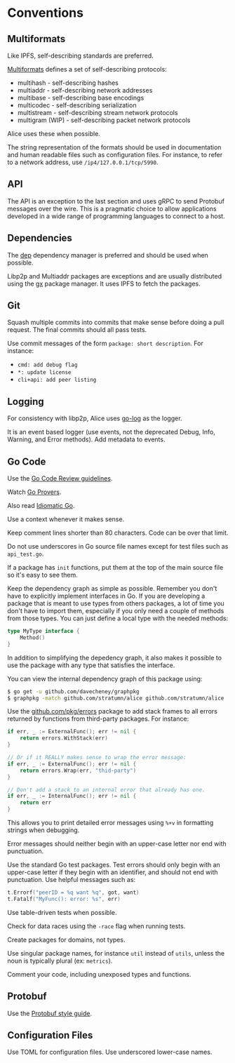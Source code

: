 # Conventions

## Multiformats

Like IPFS, self-describing standards are preferred.

[Multiformats](http://multiformats.io) defines a set of self-describing
protocols:

* multihash - self-describing hashes
* multiaddr - self-describing network addresses
* multibase - self-describing base encodings
* multicodec - self-describing serialization
* multistream - self-describing stream network protocols
* multigram (WIP) - self-describing packet network protocols

Alice uses these when possible.

The string representation of the formats should be used in documentation and
human readable files such as configuration files.
For instance, to refer to a network address, use `/ip4/127.0.0.1/tcp/5990`.

## API

The API is an exception to the last section and uses gRPC to send Protobuf
messages over the wire. This is a pragmatic choice to allow applications
developed in a wide range of programming languages to connect to a host.

## Dependencies

The [dep](https://github.com/golang/dep) dependency manager is preferred and
should be used when possible.

Libp2p and Multiaddr packages are exceptions and are usually distributed using
the [gx](https://github.com/whyrusleeping/gx) package manager.
It uses IPFS to fetch the packages.

## Git

Squash multiple commits into commits that make sense before doing a pull
request.  The final commits should all pass tests.

Use commit messages of the form `package: short description`. For instance:

- `cmd: add debug flag`
- `*: update license`
- `cli+api: add peer listing`

## Logging

For consistency with libp2p, Alice uses
[go-log](https://github.com/ipfs/go-log) as the logger.

It is an event based logger (use events, not the deprecated Debug, Info,
Warning, and Error methods). Add metadata to events.

## Go Code

Use the [Go Code Review guidelines](https://github.com/golang/go/wiki/CodeReviewComments).

Watch [Go Provers](https://go-proverbs.github.io).

Also read [Idiomatic Go](https://dmitri.shuralyov.com/idiomatic-go).

Use a context whenever it makes sense.

Keep comment lines shorter than 80 characters. Code can be over that limit.

Do not use underscores in Go source file names except for test files such as
`api_test.go`.

If a package has `init` functions, put them at the top of the main source file
so it's easy to see them.

Keep the dependency graph as simple as possible. Remember you don't have to
explicitly implement interfaces in Go. If you are developing a package that is
meant to use types from others packages, a lot of time you don't have to
import them, especially if you only need a couple of methods from those types.
You can just define a local type with the needed methods:

```go
type MyType interface {
    Method()
}
```

In addition to simplifying the depedency graph, it also makes it possible to
use the package with any type that satisfies the interface.

You can view the internal dependency graph of this package using:

```bash
$ go get -u github.com/davecheney/graphpkg
$ graphpkg -match github.com/stratumn/alice github.com/stratumn/alice
```

Use the [github.com/pkg/errors](http://github.com/pkg/errors) package to add
stack frames to all errors returned by functions from third-party packages.
For instance:

```go
if err, _ := ExternalFunc(); err != nil {
    return errors.WithStack(err)
}

// Or if it REALLY makes sense to wrap the error message:
if err, _ := ExternalFunc(); err != nil {
    return errors.Wrap(err, "thid-party")
}

// Don't add a stack to an internal error that already has one.
if err, _ := InternalFunc(); err != nil {
    return err
}
```

This allows you to print detailed error messages using `%+v` in formatting
strings when debugging.

Error messages should neither begin with an upper-case letter nor end with
punctuation.

Use the standard Go test packages. Test errors should only begin with an
upper-case letter if they begin with an identifier, and should not end with
punctuation. Use helpful messages such as:

```go
t.Errorf("peerID = %q want %q", got, want)
t.Fatalf("MyFunc(): error: %s", err)
```

Use table-driven tests when possible.

Check for data races using the `-race` flag when running tests.

Create packages for domains, not types.

Use singular package names, for instance `util` instead of `utils`, unless the
noun is typically plural (ex: `metrics`).

Comment your code, including unexposed types and functions.

## Protobuf

Use the [Protobuf style guide](https://developers.google.com/protocol-buffers/docs/style). 

## Configuration Files

Use TOML for configuration files. Use underscored lower-case names.

